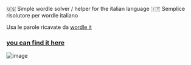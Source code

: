 🇺🇸 Simple wordle solver / helper for the italian language
🇮🇹 Semplice risolutore per wordle italiano

Usa le parole ricavate da [wordle it](https://github.com/pietroppeter/wordle-it)

### [you can find it here](https://enricocovili.xyz/wordle-solver/)

![image](https://github.com/user-attachments/assets/d35fb313-b1b4-455a-aafa-e9012931d4b5)
